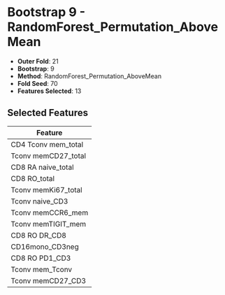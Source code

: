 # Bootstrap 9 - RandomForest_Permutation_AboveMean

- **Outer Fold**: 21
- **Bootstrap**: 9
- **Method**: RandomForest_Permutation_AboveMean
- **Fold Seed**: 70
- **Features Selected**: 13

## Selected Features

| Feature |
|---------|
| CD4 Tconv mem_total |
| Tconv memCD27_total |
| CD8 RA naive_total |
| CD8 RO_total |
| Tconv memKi67_total |
| Tconv naive_CD3 |
| Tconv memCCR6_mem |
| Tconv memTIGIT_mem |
| CD8 RO DR_CD8 |
| CD16mono_CD3neg |
| CD8 RO PD1_CD3 |
| Tconv mem_Tconv |
| Tconv memCD27_CD3 |

